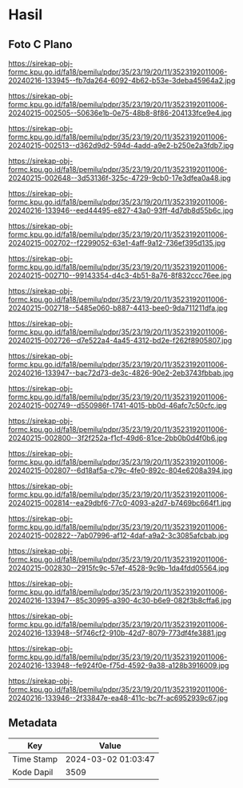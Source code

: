 # Hasil

## Foto C Plano

https://sirekap-obj-formc.kpu.go.id/fa18/pemilu/pdpr/35/23/19/20/11/3523192011006-20240216-133945--fb7da264-6092-4b62-b53e-3deba45964a2.jpg

https://sirekap-obj-formc.kpu.go.id/fa18/pemilu/pdpr/35/23/19/20/11/3523192011006-20240215-002505--50636e1b-0e75-48b8-8f86-204133fce9e4.jpg

https://sirekap-obj-formc.kpu.go.id/fa18/pemilu/pdpr/35/23/19/20/11/3523192011006-20240215-002513--d362d9d2-594d-4add-a9e2-b250e2a3fdb7.jpg

https://sirekap-obj-formc.kpu.go.id/fa18/pemilu/pdpr/35/23/19/20/11/3523192011006-20240215-002648--3d53136f-325c-4729-9cb0-17e3dfea0a48.jpg

https://sirekap-obj-formc.kpu.go.id/fa18/pemilu/pdpr/35/23/19/20/11/3523192011006-20240216-133946--eed44495-e827-43a0-93ff-4d7db8d55b6c.jpg

https://sirekap-obj-formc.kpu.go.id/fa18/pemilu/pdpr/35/23/19/20/11/3523192011006-20240215-002702--f2299052-63e1-4aff-9a12-736ef395d135.jpg

https://sirekap-obj-formc.kpu.go.id/fa18/pemilu/pdpr/35/23/19/20/11/3523192011006-20240215-002710--99143354-d4c3-4b51-8a76-8f832ccc76ee.jpg

https://sirekap-obj-formc.kpu.go.id/fa18/pemilu/pdpr/35/23/19/20/11/3523192011006-20240215-002718--5485e060-b887-4413-bee0-9da711211dfa.jpg

https://sirekap-obj-formc.kpu.go.id/fa18/pemilu/pdpr/35/23/19/20/11/3523192011006-20240215-002726--d7e522a4-4a45-4312-bd2e-f262f8905807.jpg

https://sirekap-obj-formc.kpu.go.id/fa18/pemilu/pdpr/35/23/19/20/11/3523192011006-20240216-133947--bac72d73-de3c-4826-90e2-2eb3743fbbab.jpg

https://sirekap-obj-formc.kpu.go.id/fa18/pemilu/pdpr/35/23/19/20/11/3523192011006-20240215-002749--d550986f-1741-4015-bb0d-46afc7c50cfc.jpg

https://sirekap-obj-formc.kpu.go.id/fa18/pemilu/pdpr/35/23/19/20/11/3523192011006-20240215-002800--3f2f252a-f1cf-49d6-81ce-2bb0b0d4f0b6.jpg

https://sirekap-obj-formc.kpu.go.id/fa18/pemilu/pdpr/35/23/19/20/11/3523192011006-20240215-002807--6d18af5a-c79c-4fe0-892c-804e6208a394.jpg

https://sirekap-obj-formc.kpu.go.id/fa18/pemilu/pdpr/35/23/19/20/11/3523192011006-20240215-002814--ea29dbf6-77c0-4093-a2d7-b7469bc664f1.jpg

https://sirekap-obj-formc.kpu.go.id/fa18/pemilu/pdpr/35/23/19/20/11/3523192011006-20240215-002822--7ab07996-af12-4daf-a9a2-3c3085afcbab.jpg

https://sirekap-obj-formc.kpu.go.id/fa18/pemilu/pdpr/35/23/19/20/11/3523192011006-20240215-002830--2915fc9c-57ef-4528-9c9b-1da4fdd05564.jpg

https://sirekap-obj-formc.kpu.go.id/fa18/pemilu/pdpr/35/23/19/20/11/3523192011006-20240216-133947--85c30995-a390-4c30-b6e9-082f3b8cffa6.jpg

https://sirekap-obj-formc.kpu.go.id/fa18/pemilu/pdpr/35/23/19/20/11/3523192011006-20240216-133948--5f746cf2-910b-42d7-8079-773df4fe3881.jpg

https://sirekap-obj-formc.kpu.go.id/fa18/pemilu/pdpr/35/23/19/20/11/3523192011006-20240216-133948--fe924f0e-f75d-4592-9a38-a128b3916009.jpg

https://sirekap-obj-formc.kpu.go.id/fa18/pemilu/pdpr/35/23/19/20/11/3523192011006-20240216-133946--2f33847e-ea48-411c-bc7f-ac6952939c67.jpg


## Metadata

| Key        | Value               |
| ---------- | ------------------- |
| Time Stamp | 2024-03-02 01:03:47 |
| Kode Dapil | 3509                |



